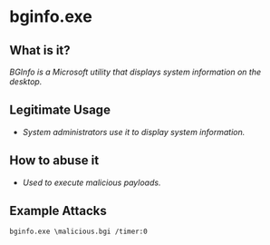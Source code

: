 # bginfo.exe
## What is it?
*BGInfo is a Microsoft utility that displays system information on the desktop.*

## Legitimate Usage
- *System administrators use it to display system information.*

## How to abuse it
- *Used to execute malicious payloads.*

## Example Attacks
```
bginfo.exe \malicious.bgi /timer:0
```

